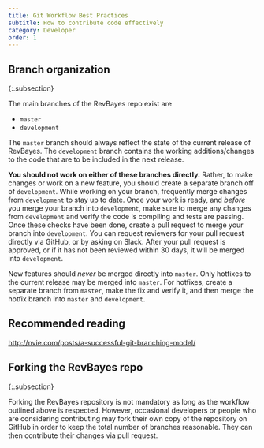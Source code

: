 ```yaml
---
title: Git Workflow Best Practices
subtitle: How to contribute code effectively
category: Developer
order: 1
---
```


## Branch organization
{:.subsection}

The main branches of the RevBayes repo exist are

-   `master`
-   `development`

The `master` branch should always reflect the state of the current release of
RevBayes. The `development` branch contains the working additions/changes to the
code that are to be included in the next release.

**You should not work on either of these branches directly.** Rather, to make changes or work on a new feature, you should create a separate branch off of `development`. While working on your branch, frequently merge changes from `development` to stay up to date.
Once your work is ready, and *before* you merge your branch into `development`,
make sure to merge any changes from `development` and verify the code is
compiling and tests are passing.
Once these checks have been done, create a pull request to merge your branch into `development`. You can request reviewers for your pull request directly via GitHub, or by asking on Slack. After your pull request is approved, or if it has not been reviewed within 30 days, it will be merged into `development`.

New features should *never* be merged directly into `master`. Only hotfixes to the current release may be merged into `master`.
For hotfixes, create a separate branch from `master`, make the fix and verify
it, and then merge the hotfix branch into `master` and `development`.

## Recommended reading

<http://nvie.com/posts/a-successful-git-branching-model/>

## Forking the RevBayes repo
{:.subsection}

Forking the RevBayes repository is not mandatory as long as the workflow outlined above is respected. However, occasional developers or people who are considering contributing may fork their own copy of the repository on GitHub in order to keep the total number of branches reasonable. They can then contribute their changes via pull request.
